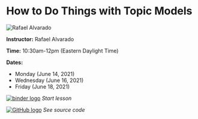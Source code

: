 # How to Do Things with Topic Models
![Rafael Alvarado](https://s3.amazonaws.com/org.jstor.labs/2021/02/raf300.png)

**Instructor:** Rafael Alvarado

**Time:** 10:30am-12pm (Eastern Daylight Time)

**Dates:**
* Monday (June 14, 2021)
* Wednesday (June 16, 2021)
* Friday (June 18, 2021)


[![binder logo](https://static.mybinder.org/badge_logo.svg)](https://binder.constellate.org/v2/gh/ontoligent/TAPI_Topic_Models/main) *Start lesson*

[![GitHub logo](https://ithaka-labs.s3.amazonaws.com/static-files/images/tdm/tdmdocs/github-logo.png)](https://github.com/ontoligent/TAPI_Topic_Models) *See source code*
